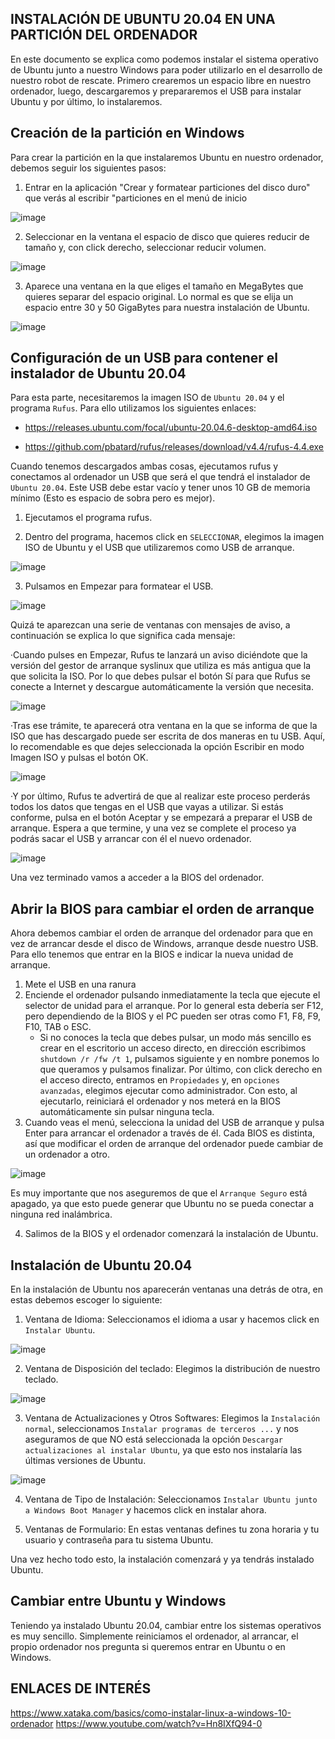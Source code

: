 ## INSTALACIÓN DE UBUNTU 20.04 EN UNA PARTICIÓN DEL ORDENADOR

En este documento se explica como podemos instalar el sistema operativo de Ubuntu junto a nuestro Windows para poder utilizarlo en el desarrollo de nuestro robot de rescate. Primero crearemos un espacio libre en nuestro ordenador, luego, descargaremos y prepararemos el USB para instalar Ubuntu y por último, lo instalaremos.

## Creación de la partición en Windows

Para crear la partición en la que instalaremos Ubuntu en nuestro ordenador, debemos seguir los siguientes pasos:

1. Entrar en la aplicación "Crear y formatear particiones del disco duro" que verás al escribir "particiones en el menú de inicio

![image](https://github.com/RoboRescueUMA/RR_Tools/assets/129277489/775ed4a2-5931-418b-9d67-d1dbb71cbf25)


2. Seleccionar en la ventana el espacio de disco que quieres reducir de tamaño y, con click derecho, seleccionar reducir volumen.

![image](https://github.com/RoboRescueUMA/RR_Tools/assets/129277489/6451afa6-0a3f-4ae8-af90-a7f7268445f6)


3. Aparece una ventana en la que eliges el tamaño en MegaBytes que quieres separar del espacio original. Lo normal es que se elija un espacio entre 30 y 50 GigaBytes para nuestra instalación de Ubuntu.

![image](https://github.com/RoboRescueUMA/RR_Tools/assets/129277489/483702e7-71a4-47c4-9fbd-f3e0c4b0f15d)


## Configuración de un USB para contener el instalador de Ubuntu 20.04

Para esta parte, necesitaremos la imagen ISO de `Ubuntu 20.04` y el programa `Rufus`. Para ello utilizamos los siguientes enlaces:

- https://releases.ubuntu.com/focal/ubuntu-20.04.6-desktop-amd64.iso


- https://github.com/pbatard/rufus/releases/download/v4.4/rufus-4.4.exe

Cuando tenemos descargados ambas cosas, ejecutamos rufus y conectamos al ordenador un USB que será el que tendrá el instalador de `Ubuntu 20.04`. Este USB debe estar vacío y tener unos 10 GB de memoria mínimo (Esto es espacio de sobra pero es mejor). 

1. Ejecutamos el programa rufus.

2. Dentro del programa, hacemos click en `SELECCIONAR`, elegimos la imagen ISO de Ubuntu y el USB que utilizaremos como USB de arranque.

![image](https://github.com/RoboRescueUMA/RR_Tools/assets/129277489/9c16c501-5c74-40bc-a0c6-c80089453499)

3. Pulsamos en Empezar para formatear el USB.

![image](https://github.com/RoboRescueUMA/RR_Tools/assets/129277489/4278dc78-8fe0-4527-a060-e445587098bc)


Quizá te aparezcan una serie de ventanas con mensajes de aviso, a continuación se explica lo que significa cada mensaje:

·Cuando pulses en Empezar, Rufus te lanzará un aviso diciéndote que la versión del gestor de arranque syslinux que utiliza es más antigua que la que solicita la ISO. Por lo que debes pulsar el botón Sí para que Rufus se conecte a Internet y descargue automáticamente la versión que necesita.

![image](https://github.com/RoboRescueUMA/RR_Tools/assets/129277489/7e16c3b8-5a1c-41d1-afb9-9932d5c1e4d0)

·Tras ese trámite, te aparecerá otra ventana en la que se informa de que la ISO que has descargado puede ser escrita de dos maneras en tu USB. Aquí, lo recomendable es que dejes seleccionada la opción Escribir en modo Imagen ISO y pulsas el botón OK.

![image](https://github.com/RoboRescueUMA/RR_Tools/assets/129277489/058d907f-6cd4-40ea-83b2-cf6c590e85d9)

·Y por último, Rufus te advertirá de que al realizar este proceso perderás todos los datos que tengas en el USB que vayas a utilizar. Si estás conforme, pulsa en el botón Aceptar y se empezará a preparar el USB de arranque. Espera a que termine, y una vez se complete el proceso ya podrás sacar el USB y arrancar con él el nuevo ordenador.

![image](https://github.com/RoboRescueUMA/RR_Tools/assets/129277489/27175e0f-65c1-4c34-8c15-25f57ea1515a)


Una vez terminado vamos a acceder a la BIOS del ordenador.

## Abrir la BIOS para cambiar el orden de arranque

Ahora debemos cambiar el orden de arranque del ordenador para que en vez de arrancar desde el disco de Windows, arranque desde nuestro USB. Para ello tenemos que entrar en la BIOS e indicar la nueva unidad de arranque.
1. Mete el USB en una ranura
2. Enciende el ordenador pulsando inmediatamente la tecla que ejecute el selector de unidad para el arranque. Por lo general esta debería ser F12, pero dependiendo de la BIOS y el PC pueden ser otras como F1, F8, F9, F10, TAB o ESC.
   - Si no conoces la tecla que debes pulsar, un modo más sencillo es crear en el escritorio un acceso directo, en dirección escribimos `shutdown /r /fw /t 1`, pulsamos siguiente y en nombre ponemos lo que queramos y pulsamos finalizar. Por último, con click derecho en el acceso directo, entramos en `Propiedades` y, en `opciones avanzadas`, elegimos ejecutar como administrador. Con esto, al ejecutarlo, reiniciará el ordenador y nos meterá en la BIOS automáticamente sin pulsar ninguna tecla.
4. Cuando veas el menú, selecciona la unidad del USB de arranque y pulsa Enter para arrancar el ordenador a través de él. Cada BIOS es distinta, así que modificar el orden de arranque del ordenador puede cambiar de un ordenador a otro.

![image](https://github.com/RoboRescueUMA/RR_Tools/assets/129277489/490d9234-aa31-4ba4-a45e-a3dfbd2666c5)


Es muy importante que nos aseguremos de que el `Arranque Seguro` está apagado, ya que esto puede generar que Ubuntu no se pueda conectar a ninguna red inalámbrica.

4. Salimos de la BIOS y el ordenador comenzará la instalación de Ubuntu.


## Instalación de Ubuntu 20.04

En la instalación de Ubuntu nos aparecerán ventanas una detrás de otra, en estas debemos escoger lo siguiente:

1. Ventana de Idioma: Seleccionamos el idioma a usar y hacemos click en `Instalar Ubuntu`.

![image](https://github.com/RoboRescueUMA/RR_Tools/assets/129277489/1e66f371-ac0b-4965-9e51-647ceeb355ab)

2. Ventana de Disposición del teclado: Elegimos la distribución de nuestro teclado.

![image](https://github.com/RoboRescueUMA/RR_Tools/assets/129277489/929b0d26-2026-4ba0-ac69-b26954f47f7f)

3. Ventana de Actualizaciones y Otros Softwares: Elegimos la `Instalación normal`, seleccionamos `Instalar programas de terceros ...` y nos aseguramos de que NO está seleccionada la opción `Descargar actualizaciones al instalar Ubuntu`, ya que esto nos instalaría las últimas versiones de Ubuntu.

![image](https://github.com/RoboRescueUMA/RR_Tools/assets/129277489/62f01a2f-728c-4683-8062-690977c84e6d)

4. Ventana de Tipo de Instalación: Seleccionamos `Instalar Ubuntu junto a Windows Boot Manager` y hacemos click en instalar ahora.

5. Ventanas de Formulario: En estas ventanas defines tu zona horaria y tu usuario y contraseña para tu sistema Ubuntu.

Una vez hecho todo esto, la instalación comenzará y ya tendrás instalado Ubuntu.


## Cambiar entre Ubuntu y Windows

Teniendo ya instalado Ubuntu 20.04, cambiar entre los sistemas operativos es muy sencillo. Simplemente reiniciamos el ordenador, al arrancar, el propio ordenador nos pregunta si queremos entrar en Ubuntu o en Windows.

## ENLACES DE INTERÉS
https://www.xataka.com/basics/como-instalar-linux-a-windows-10-ordenador
https://www.youtube.com/watch?v=Hn8IXfQ94-0
